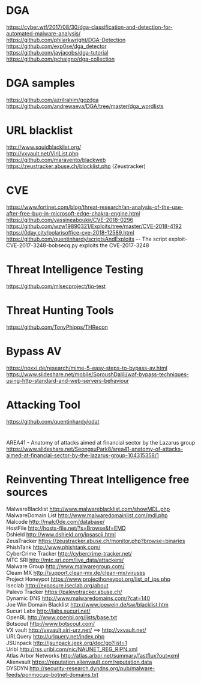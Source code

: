 # DGA

https://cyber.wtf/2017/08/30/dga-classification-and-detection-for-automated-malware-analysis/ <br />
https://github.com/philarkwright/DGA-Detection	<br />
https://github.com/exp0se/dga_detector <br />
https://github.com/jayjacobs/dga-tutorial <br />
https://github.com/pchaigno/dga-collection <br />


# DGA samples
https://github.com/azrilrahim/gozdga <br />
https://github.com/andrewaeva/DGA/tree/master/dga_wordlists <br />

# URL blacklist
http://www.squidblacklist.org/ <br />
http://vxvault.net/ViriList.php <br />
https://github.com/maravento/blackweb <br />
https://zeustracker.abuse.ch/blocklist.php (Zeustracker) <br />


# CVE

https://www.fortinet.com/blog/threat-research/an-analysis-of-the-use-after-free-bug-in-microsoft-edge-chakra-engine.html <br />
https://github.com/yassineaboukir/CVE-2018-0296  <br />
https://github.com/wzw19890321/Exploits/tree/master/CVE-2018-4192 <br />
https://0day.city/polarisoffice-cve-2018-12589.html <br />
https://github.com/quentinhardy/scriptsAndExploits  -- The script exploit-CVE-2017-3248-bobsecq.py exploits the CVE-2017-3248 <br />


# Threat Intelligence Testing

https://github.com/mlsecproject/tiq-test  <br />

# Threat Hunting Tools
https://github.com/TonyPhipps/THRecon <br />

# Bypass AV
https://noxxi.de/research/mime-5-easy-steps-to-bypass-av.html <br />
https://www.slideshare.net/mobile/SoroushDalili/waf-bypass-techniques-using-http-standard-and-web-servers-behaviour  <br />

# Attacking Tool 
https://github.com/quentinhardy/odat <br />

#
AREA41 - Anatomy of attacks aimed at financial sector by the Lazarus group <br />
https://www.slideshare.net/SeongsuPark8/area41-anatomy-of-attacks-aimed-at-financial-sector-by-the-lazarus-group-104315358/1 <br />

# Reinventing Threat Intelligence free sources
MalwareBlacklist 	http://www.malwareblacklist.com/showMDL.php <br />
MalwareDomain List 	http://www.malwaredomainlist.com/mdl.php <br />
Malcode 	http://malc0de.com/database/ <br />
HostFile 	http://hosts-file.net/?s=Browse&f=EMD <br />
Dshield 	http://www.dshield.org/ipsascii.html <br />
ZeusTracker 	https://zeustracker.abuse.ch/monitor.php?browse=binaries  <br />
PhishTank 	http://www.phishtank.com/ <br /> 
CyberCrime Tracker 	http://cybercrime-tracker.net/ <br />
MTC SRI 	http://mtc.sri.com/live_data/attackers/ <br />
Malware Group 	http://www.malwaregroup.com/ <br />
Cleam MX 	http://support.clean-mx.de/clean-mx/viruses <br />
Project Honeypot 	https://www.projecthoneypot.org/list_of_ips.php <br />
Iseclab 	http://exposure.iseclab.org/about <br />
Palevo Tracker 	https://palevotracker.abuse.ch/ <br />
Dynamic DNS 	http://www.malwaredomains.com/?cat=140 <br />
Joe Win Domain Blacklist 	http://www.joewein.de/sw/blacklist.htm <br />
Sucuri Labs 	http://labs.sucuri.net/ <br />
OpenBL 	http://www.openbl.org/lists/base.txt <br />
Botscout 	http://www.botscout.com/ <br />
VX vault 	http://vxvault.siri-urz.net/  ==> http://vxvault.net/ <br />
URLQuery 	http://urlquery.net/index.php <br />
JSUnpack 	http://jsunpack.jeek.org/dec/go?list=1 <br />
Uribl 	http://rss.uribl.com/nic/NAUNET_REG_RIPN.xml <br />
Atlas Arbor Networks 	http://atlas.arbor.net/summary/fastflux?out=xml <br />
Alienvault 	https://reputation.alienvault.com/reputation.data <br />
DYSDYN 	http://security-research.dyndns.org/pub/malware-feeds/ponmocup-botnet-domains.txt <br />
